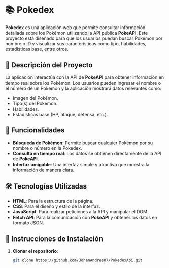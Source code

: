 # 📚 Pokedex

**Pokedex** es una aplicación web que permite consultar información detallada sobre los Pokémon utilizando la API pública **PokeAPI**. Este proyecto está diseñado para que los usuarios puedan buscar Pokémon por nombre o ID y visualizar sus características como tipo, habilidades, estadísticas base, entre otros.

## 📜 Descripción del Proyecto

La aplicación interactúa con la API de **PokeAPI** para obtener información en tiempo real sobre los Pokémon. Los usuarios pueden ingresar el nombre o el número de un Pokémon y la aplicación mostrará datos relevantes como:

- Imagen del Pokémon.
- Tipo(s) del Pokémon.
- Habilidades.
- Estadísticas base (HP, ataque, defensa, etc.).

## 🚀 Funcionalidades

- **Búsqueda de Pokémon**: Permite buscar cualquier Pokémon por su nombre o número en la Pokedex.
- **Consulta en tiempo real**: Los datos se obtienen directamente de la API de **PokeAPI**.
- **Interfaz amigable**: Una interfaz simple y atractiva que muestra la información de manera clara.

## 🛠️ Tecnologías Utilizadas

- **HTML**: Para la estructura de la página.
- **CSS**: Para el diseño y estilo de la interfaz.
- **JavaScript**: Para realizar peticiones a la API y manipular el DOM.
- **Fetch API**: Para la comunicación con **PokeAPI** y obtener los datos en formato JSON.
  
## 🔧 Instrucciones de Instalación

1. **Clonar el repositorio**:
   ```bash
   git clone https://github.com/JohanAndres07/PokedexApi.git
